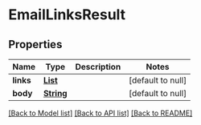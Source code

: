 # EmailLinksResult
## Properties

Name | Type | Description | Notes
------------ | ------------- | ------------- | -------------
**links** | [**List**](string) |  | [default to null]
**body** | [**String**](string) |  | [default to null]

[[Back to Model list]](../README#documentation-for-models) [[Back to API list]](../README#documentation-for-api-endpoints) [[Back to README]](../README)

